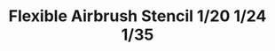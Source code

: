 ---
layout: product
title: "Flexible Airbrush Stencil 1/20 1/24 1/35"
price: "950" 
desc: "Šablon za bojenje"
img_path: "/assets/img/AK9079.webp"
brand: "AK"
available: true
special_offer: true
new: false
soon: false
cat: "070000"
subcat: "070200"
subsubcat: "070201"
sifra: "AK9079"
popular: false
---